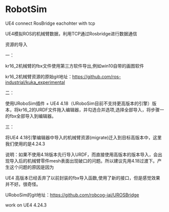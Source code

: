 # RobotSim
UE4 connect RosBridge eachohter with tcp

UE4模拟ROS的机械臂数据，利用TCP通过Rosbridge进行数据通信

资源的导入 

一： 

kr16_2机械臂的fbx文件使用第三方软件导出,例如win10自带的画图软件

kr16_2机械臂资源的原始git地址：https://github.com/ros-industrial/kuka_experimental

二：

使用URoboSim插件 + UE4 4.18（URoboSim目前不支持更高版本的引擎）版本，将kr16_2的URDF文件拖入编辑器，并勾选合并选项,选择全部导入，将步骤一的fbx全部导入到编辑器。

三：

将UE4 4.18引擎编辑器中导入的机械臂资源(migrate)迁入到目标高版本中，这里我们使用的是4.24.3

说明：如果不使用4.18版本先行导入URDF，而直接使用高版本的版本导入，会出现导入后的机械臂零件mesh表面出现破口的问题。所以建议先用4.18过渡下。产生这个问题的原因是因为

UE4 高版本已经丢弃了以前封装的fbx导入函数,使用了新的接口，但是感觉效果并不好。很奇怪。

URoboSim的git地址：https://github.com/robcog-iai/UROSBridge

work on UE4 4.24.3
